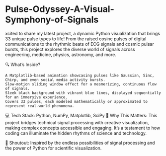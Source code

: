 # Pulse-Odyssey-A-Visual-Symphony-of-Signals


xcited to share my latest project, a dynamic Python visualization that brings 33 unique pulse types to life! From the raised cosine pulses of digital communications to the rhythmic beats of ECG signals and cosmic pulsar bursts, this project explores the diverse world of signals across engineering, medicine, physics, astronomy, and more.

🔍 What’s Inside?

    A Matplotlib-based animation showcasing pulses like Gaussian, Sinc, Chirp, and even social media activity bursts.
    Slow-motion sliding window effect for a mesmerizing, continuous flow of signals.
    Sleek black background with vibrant blue lines, displayed sequentially for an immersive experience.
    Covers 33 pulses, each modeled mathematically or approximated to represent real-world phenomena.

💻 Tech Stack: Python, NumPy, Matplotlib, SciPy
🎯 Why This Matters: This project bridges technical signal processing with creative visualization, making complex concepts accessible and engaging. It’s a testament to how coding can illuminate the hidden rhythms of science and technology.

🙌 Shoutout: Inspired by the endless possibilities of signal processing and the power of Python for scientific visualization.
